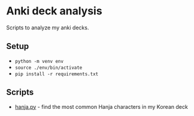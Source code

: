 # Anki deck analysis

Scripts to analyze my anki decks.

## Setup

- `python -m venv env`
- `source ./env/bin/activate`
- `pip install -r requirements.txt`

## Scripts

- [hanja.py](./hanja.py) - find the most common Hanja characters in my Korean deck
